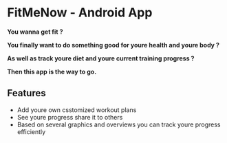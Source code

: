 # FitMeNow - Android App
**You wanna get fit ?**

**You finally want to do something good for youre health and youre body ?**

**As well as track youre diet and youre current training progress ?**

**Then this app is the way to go.**
## Features
- Add youre own csstomized workout plans
- See youre progress share it to others
- Based on several graphics and overviews you can track youre progress efficiently
